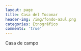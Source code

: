 ```yaml
---
layout: page
title: Casa del Toconar
header-img: /img/fondo-azul.png
categories: Etnográfico
comments: 'true'
---
```



Casa de campo

<div class="photos">
</div>
